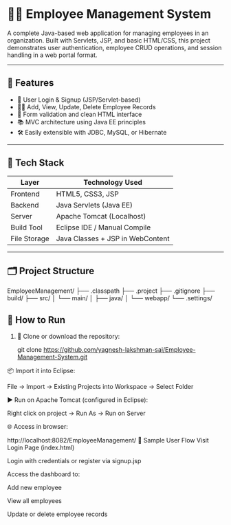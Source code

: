 # 🧑‍💼 Employee Management System

A complete Java-based web application for managing employees in an organization. Built with Servlets, JSP, and basic HTML/CSS, this project demonstrates user authentication, employee CRUD operations, and session handling in a web portal format.

---

## 📌 Features

- 🔐 User Login & Signup (JSP/Servlet-based)
- 👩‍💼 Add, View, Update, Delete Employee Records
- 📄 Form validation and clean HTML interface
- 📚 MVC architecture using Java EE principles
- 🛠️ Easily extensible with JDBC, MySQL, or Hibernate

---

## 🧱 Tech Stack

| Layer         | Technology Used              |
|---------------|-------------------------------|
| Frontend      | HTML5, CSS3, JSP              |
| Backend       | Java Servlets (Java EE)       |
| Server        | Apache Tomcat (Localhost)     |
| Build Tool    | Eclipse IDE / Manual Compile  |
| File Storage  | Java Classes + JSP in WebContent |

---

## 🗂️ Project Structure

EmployeeManagement/
├── .classpath
├── .project
├── .gitignore
├── build/
├── src/
│   └── main/
│       ├── java/
│       └── webapp/
└── .settings/

## 🚀 How to Run

1. 🔽 Clone or download the repository:
   
   git clone https://github.com/yagnesh-lakshman-sai/Employee-Management-System.git

📦 Import it into Eclipse:

File → Import → Existing Projects into Workspace → Select Folder

▶️ Run on Apache Tomcat (configured in Eclipse):

Right click on project → Run As → Run on Server

🌐 Access in browser:

http://localhost:8082/EmployeeManagement/
🧪 Sample User Flow
Visit Login Page (index.html)

Login with credentials or register via signup.jsp

Access the dashboard to:

Add new employee

View all employees

Update or delete employee records
